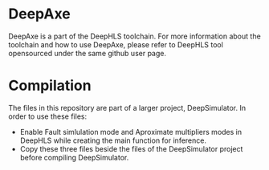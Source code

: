 # DeepAxe
DeepAxe is a part of the DeepHLS toolchain. For more information about the toolchain and how to use DeepAxe, please refer to DeepHLS tool opensourced under the same github user page.

# Compilation
The files in this repository are part of a larger project, DeepSimulator. In order to use these files:
* Enable Fault simlulation mode and Aproximate multipliers modes in DeepHLS while creating the main function for inference.
* Copy these three files beside the files of the DeepSimulator project before compiling DeepSimulator.
